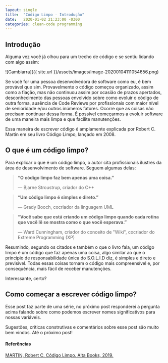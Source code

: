 ```yaml
---
layout: single
title:  "Código Limpo - Introdução"
date:   2020-01-02 21:23:00 -0300
categories: clean-code programming
---
```


## Introdução

Alguma vez você já olhou para um trecho de código e se sentiu lidando com algo assim:

![Gambiarra]({{ site.url }}/assets/images/image-20200104111054656.png)

Se você for uma pessoa desenvolvedora de software como eu, é bem provável que sim. Provavelmente o código começou organizado, assim como a fiação, mas não continuou assim por ocasião de prazos apertados, desconhecimento das pessoas envolvido sobre como evoluir o código de outra forma, ausência de Code Reviews por profissionais com maior nível de senioridade e/ou outros inúmeros fatores. Ocorre que as coisas não precisam continuar dessa forma. É possível começarmos a evoluir software de uma maneira mais limpa e que facilite manutenções.

Essa maneira de escrever código é amplamente explicada por Robert C. Martin em seu livro Código Limpo, lançado em 2008.

## O que é um código limpo?

Para explicar o que é um código limpo, o autor cita profissionais ilustres da área de desenvolvimento de software. Seguem algumas delas:



> **“O código limpo faz bem apenas uma coisa.”**
>
> — Bjarne Stroustrup, criador do C++



> **“Um código limpo é simples e direto.”**
>
> — Grady Booch, cocriador da linguagem UML



> **“Você sabe que está criando um código limpo quando cada rotina que você lê se mostra como o que você esperava.”**
>
> — Ward Cunningham, criador do conceito de "Wiki", cocriador do Extreme Programming (XP)



Resumindo, segundo os citados e também o que o livro fala, um código limpo é um código que faz apenas uma coisa, algo similar ao que o principio de responsabilidade única do S.O.L.I.D diz, é simples e direto e previsível. Todas essas coisas tornam o código mais compreensível e, por consequência, mais fácil de receber manutenções. 

Interessante, certo? 

## Como começar a escrever código limpo?

Esse post faz parte de uma série, no próximo post responderei a pergunta acima falando sobre como podemos escrever nomes significativos para nossas variáveis.

Sugestões, críticas construtivas e comentários sobre esse post são muito bem vindos. Até o próximo post!



#### Referências

[MARTIN, Robert C. Código Limpo. Alta Books, 2019.](https://amzn.to/39ExBZl)

